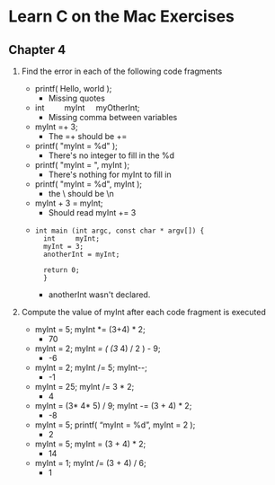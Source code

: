 # Learn C on the Mac Exercises
## Chapter 4

1. Find the error in each of the following code fragments
	* printf( Hello, world );
		* Missing quotes
	* int         myInt     myOtherInt;
		* Missing comma between variables
	* myInt =+ 3;
		* The =+ should be +=
	* printf( "myInt = %d" );
		* There's no integer to fill in the %d
	* printf( "myInt = ", myInt );
		* There's nothing for myInt to fill in
	* printf( "myInt = %d\", myInt );
		* the \ should be \n
	* myInt + 3 = myInt;
		* Should read myInt += 3
	*     int main (int argc, const char * argv[]) {
		    int     myInt;
    		myInt = 3;
    		anotherInt = myInt;

    		return 0;
			}
		* anotherInt wasn't declared.

2. Compute the value of myInt after each code fragment is executed
	* myInt = 5; myInt *= (3+4) * 2;
		* 70
	* myInt = 2; myInt *= ( (3* 4) / 2 ) - 9; 
		* -6
	* myInt = 2; myInt /= 5; myInt--;
		* -1
	* myInt = 25; myInt /= 3 * 2; 
		* 4
	* myInt = (3* 4* 5) / 9; myInt -= (3 + 4) * 2; 
		* -8
	* myInt = 5; printf( “myInt = %d”, myInt = 2 ); 
		* 2
	* myInt = 5; myInt = (3 + 4) * 2;
		* 14
	* myInt = 1; myInt /= (3 + 4) / 6;
		* 1